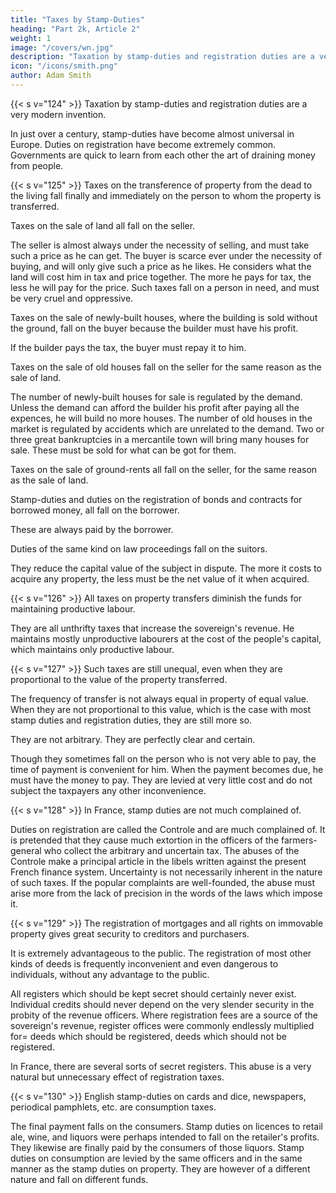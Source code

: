 ```yaml
---
title: "Taxes by Stamp-Duties"
heading: "Part 2k, Article 2"
weight: 1
image: "/covers/wn.jpg"
description: "Taxation by stamp-duties and registration duties are a very modern invention"
icon: "/icons/smith.png"
author: Adam Smith
---
```




{{< s v="124" >}} Taxation by stamp-duties and registration duties are a very modern invention.

In just over a century, stamp-duties have become almost universal in Europe.
Duties on registration have become extremely common.
Governments are quick to learn from each other the art of draining money from people.


{{< s v="125" >}} Taxes on the transference of property from the dead to the living fall finally and immediately on the person to whom the property is transferred.

Taxes on the sale of land all fall on the seller.

The seller is almost always under the necessity of selling, and must take such a price as he can get.
The buyer is scarce ever under the necessity of buying, and will only give such a price as he likes.
He considers what the land will cost him in tax and price together.
The more he pays for tax, the less he will pay for the price.
Such taxes fall on a person in need, and must be very cruel and oppressive.

Taxes on the sale of newly-built houses, where the building is sold without the ground, fall on the buyer because the builder must have his profit.

If the builder pays the tax, the buyer must repay it to him.

Taxes on the sale of old houses fall on the seller for the same reason as the sale of land.

The number of newly-built houses for sale is regulated by the demand.
Unless the demand can afford the builder his profit after paying all the expences, he will build no more houses.
The number of old houses in the market is regulated by accidents which are unrelated to the demand.
Two or three great bankruptcies in a mercantile town will bring many houses for sale.
These must be sold for what can be got for them.

Taxes on the sale of ground-rents all fall on the seller, for the same reason as the sale of land.

Stamp-duties and duties on the registration of bonds and contracts for borrowed money, all fall on the borrower.

These are always paid by the borrower.

Duties of the same kind on law proceedings fall on the suitors.

They reduce the capital value of the subject in dispute.
The more it costs to acquire any property, the less must be the net value of it when acquired.

{{< s v="126" >}} All taxes on property transfers diminish the funds for maintaining productive labour.

They are all unthrifty taxes that increase the sovereign's revenue.
He maintains mostly unproductive labourers at the cost of the people's capital, which maintains only productive labour.


{{< s v="127" >}} Such taxes are still unequal, even when they are proportional to the value of the property transferred.

The frequency of transfer is not always equal in property of equal value.
When they are not proportional to this value, which is the case with most stamp duties and registration duties, they are still more so.

They are not arbitrary.
They are perfectly clear and certain.

Though they sometimes fall on the person who is not very able to pay, the time of payment is convenient for him.
When the payment becomes due, he must have the money to pay.
They are levied at very little cost and do not subject the taxpayers any other inconvenience.

{{< s v="128" >}} In France, stamp duties are not much complained of.

Duties on registration are called the Controle and are much complained of.
It is pretended that they cause much extortion in the officers of the farmers-general who collect the arbitrary and uncertain tax.
The abuses of the Controle make a principal article in the libels written against the present French finance system.
Uncertainty is not necessarily inherent in the nature of such taxes.
If the popular complaints are well-founded, the abuse must arise more from the lack of precision in the words of the laws which impose it.

{{< s v="129" >}} The registration of mortgages and all rights on immovable property gives great security to creditors and purchasers.

It is extremely advantageous to the public.
The registration of most other kinds of deeds is frequently inconvenient and even dangerous to individuals, without any advantage to the public.

All registers which should be kept secret should certainly never exist.
Individual credits should never depend on the very slender security in the probity of the revenue officers.
Where registration fees are a source of the sovereign's revenue, register offices were commonly endlessly multiplied for= 
deeds which should be registered,
deeds which should not be registered.

In France, there are several sorts of secret registers.
This abuse is a very natural but unnecessary effect of registration taxes.


{{< s v="130" >}} English stamp-duties on cards and dice, newspapers, periodical pamphlets, etc. are consumption taxes.

The final payment falls on the consumers.
Stamp duties on licences to retail ale, wine, and liquors were perhaps intended to fall on the retailer's profits.
They likewise are finally paid by the consumers of those liquors.
Stamp duties on consumption are levied by the same officers and in the same manner as the stamp duties on property.
They are however of a different nature and fall on different funds.


